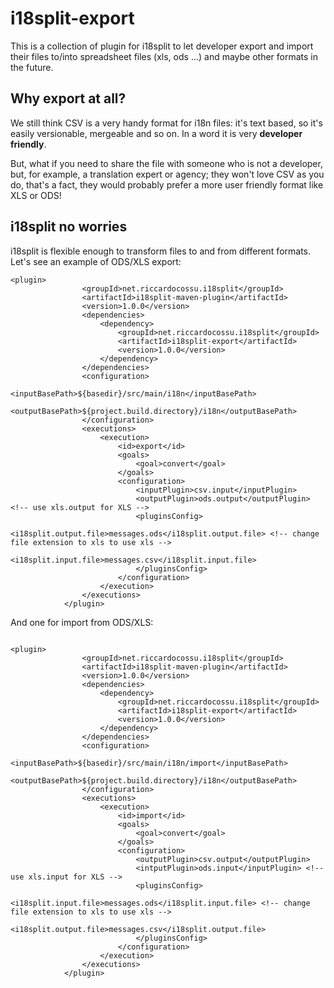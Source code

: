 # i18split-export
This is a collection of plugin for i18split to let developer export and import their files to/into spreadsheet files (xls, ods ...) and maybe other formats in the future.


## Why export at all?

We still think CSV is a very handy format for i18n files: it's text based, so it's easily versionable, mergeable and so on. In a word it is very **developer friendly**.

But, what if you need to share the file with someone who is not a developer, but, for example, a translation expert or agency; they won't love CSV as you do, that's a fact, they would probably prefer a more user friendly format like XLS or ODS!

## i18split no worries

i18split is flexible enough to transform files to and from different formats.
Let's see an example of ODS/XLS export:

```
<plugin>
				<groupId>net.riccardocossu.i18split</groupId>
				<artifactId>i18split-maven-plugin</artifactId>
				<version>1.0.0</version>
				<dependencies>
					<dependency>
						<groupId>net.riccardocossu.i18split</groupId>
						<artifactId>i18split-export</artifactId>
						<version>1.0.0</version>
					</dependency>
				</dependencies>
				<configuration>
					<inputBasePath>${basedir}/src/main/i18n</inputBasePath>
					<outputBasePath>${project.build.directory}/i18n</outputBasePath>
				</configuration>
				<executions>
					<execution>
						<id>export</id>
						<goals>
							<goal>convert</goal>
						</goals>
						<configuration>
							<inputPlugin>csv.input</inputPlugin>
							<outputPlugin>ods.output</outputPlugin> <!-- use xls.output for XLS -->
							<pluginsConfig>
								<i18split.output.file>messages.ods</i18split.output.file> <!-- change file extension to xls to use xls -->
								<i18split.input.file>messages.csv</i18split.input.file>
							</pluginsConfig>
						</configuration>
					</execution>
				</executions>
			</plugin>

```

And one for import from ODS/XLS:

```

<plugin>
				<groupId>net.riccardocossu.i18split</groupId>
				<artifactId>i18split-maven-plugin</artifactId>
				<version>1.0.0</version>
				<dependencies>
					<dependency>
						<groupId>net.riccardocossu.i18split</groupId>
						<artifactId>i18split-export</artifactId>
						<version>1.0.0</version>
					</dependency>
				</dependencies>
				<configuration>
					<inputBasePath>${basedir}/src/main/i18n/import</inputBasePath>
					<outputBasePath>${project.build.directory}/i18n</outputBasePath>
				</configuration>
				<executions>
					<execution>
						<id>import</id>
						<goals>
							<goal>convert</goal>
						</goals>
						<configuration>
							<outputPlugin>csv.output</outputPlugin>
							<intputPlugin>ods.input</inputPlugin> <!-- use xls.input for XLS -->
							<pluginsConfig>
								<i18split.input.file>messages.ods</i18split.input.file> <!-- change file extension to xls to use xls -->
								<i18split.output.file>messages.csv</i18split.output.file>
							</pluginsConfig>
						</configuration>
					</execution>
				</executions>
			</plugin>


```
